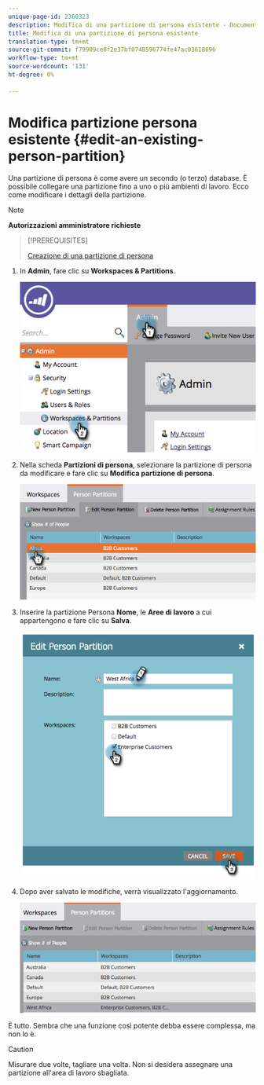 ```yaml
---
unique-page-id: 2360323
description: Modifica di una partizione di persona esistente - Documenti Marketo - Documentazione di prodotto
title: Modifica di una partizione di persona esistente
translation-type: tm+mt
source-git-commit: f79909ce8f2e37bf0748596774fe47ac03618696
workflow-type: tm+mt
source-wordcount: '131'
ht-degree: 0%

---
```



# Modifica partizione persona esistente {#edit-an-existing-person-partition}

Una partizione di persona è come avere un secondo (o terzo) database. È possibile collegare una partizione fino a uno o più ambienti di lavoro. Ecco come modificare i dettagli della partizione.

>[!NOTE]
>
>**Autorizzazioni amministratore richieste**

>[!PREREQUISITES]
>
>[Creazione di una partizione di persona](/help/marketo/product-docs/administration/workspaces-and-person-partitions/create-a-person-partition.md)

1. In **Admin**, fare clic su **Workspaces &amp; Partitions**.

   ![](assets/image2014-9-17-10-3a51-3a23.png)

1. Nella scheda **Partizioni di persona**, selezionare la partizione di persona da modificare e fare clic su **Modifica partizione di persona**.

   ![](assets/two-5.png)

1. Inserire la partizione Persona **Nome**, le **Aree di lavoro** a cui appartengono e fare clic su **Salva**.

   ![](assets/three-5.png)

1. Dopo aver salvato le modifiche, verrà visualizzato l&#39;aggiornamento.

   ![](assets/four-4.png)

È tutto. Sembra che una funzione così potente debba essere complessa, ma non lo è.

>[!CAUTION]
>
>Misurare due volte, tagliare una volta. Non si desidera assegnare una partizione all&#39;area di lavoro sbagliata.
